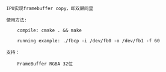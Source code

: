 	IPU实现framebuffer copy，即双屏同显

	使用方法:

		compile: cmake . && make

		running example: ./fbcp -i /dev/fb0 -o /dev/fb1 -f 60

	支持：

		FrameBuffer RGBA 32位

